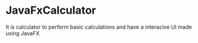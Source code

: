 # JavaFxCalculator

It is calculator to perform basic calculations and have a interacive UI made using JavaFX

